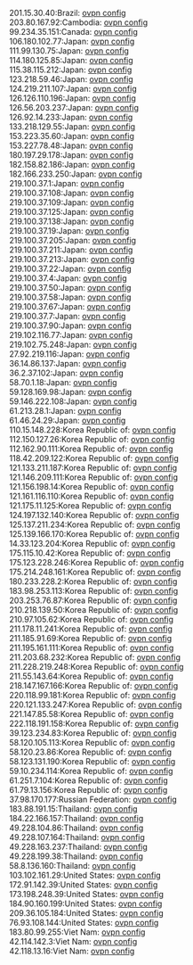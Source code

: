 201.15.30.40:Brazil: [ovpn config](vpn/201_15_30_40.ovpn)  
203.80.167.92:Cambodia: [ovpn config](vpn/203_80_167_92.ovpn)  
99.234.35.151:Canada: [ovpn config](vpn/99_234_35_151.ovpn)  
106.180.102.77:Japan: [ovpn config](vpn/106_180_102_77.ovpn)  
111.99.130.75:Japan: [ovpn config](vpn/111_99_130_75.ovpn)  
114.180.125.85:Japan: [ovpn config](vpn/114_180_125_85.ovpn)  
115.38.115.212:Japan: [ovpn config](vpn/115_38_115_212.ovpn)  
123.218.59.46:Japan: [ovpn config](vpn/123_218_59_46.ovpn)  
124.219.211.107:Japan: [ovpn config](vpn/124_219_211_107.ovpn)  
126.126.110.196:Japan: [ovpn config](vpn/126_126_110_196.ovpn)  
126.56.203.237:Japan: [ovpn config](vpn/126_56_203_237.ovpn)  
126.92.14.233:Japan: [ovpn config](vpn/126_92_14_233.ovpn)  
133.218.129.55:Japan: [ovpn config](vpn/133_218_129_55.ovpn)  
153.223.35.60:Japan: [ovpn config](vpn/153_223_35_60.ovpn)  
153.227.78.48:Japan: [ovpn config](vpn/153_227_78_48.ovpn)  
180.197.29.178:Japan: [ovpn config](vpn/180_197_29_178.ovpn)  
182.158.82.186:Japan: [ovpn config](vpn/182_158_82_186.ovpn)  
182.166.233.250:Japan: [ovpn config](vpn/182_166_233_250.ovpn)  
219.100.37.1:Japan: [ovpn config](vpn/219_100_37_1.ovpn)  
219.100.37.108:Japan: [ovpn config](vpn/219_100_37_108.ovpn)  
219.100.37.109:Japan: [ovpn config](vpn/219_100_37_109.ovpn)  
219.100.37.125:Japan: [ovpn config](vpn/219_100_37_125.ovpn)  
219.100.37.138:Japan: [ovpn config](vpn/219_100_37_138.ovpn)  
219.100.37.19:Japan: [ovpn config](vpn/219_100_37_19.ovpn)  
219.100.37.205:Japan: [ovpn config](vpn/219_100_37_205.ovpn)  
219.100.37.211:Japan: [ovpn config](vpn/219_100_37_211.ovpn)  
219.100.37.213:Japan: [ovpn config](vpn/219_100_37_213.ovpn)  
219.100.37.22:Japan: [ovpn config](vpn/219_100_37_22.ovpn)  
219.100.37.4:Japan: [ovpn config](vpn/219_100_37_4.ovpn)  
219.100.37.50:Japan: [ovpn config](vpn/219_100_37_50.ovpn)  
219.100.37.58:Japan: [ovpn config](vpn/219_100_37_58.ovpn)  
219.100.37.67:Japan: [ovpn config](vpn/219_100_37_67.ovpn)  
219.100.37.7:Japan: [ovpn config](vpn/219_100_37_7.ovpn)  
219.100.37.90:Japan: [ovpn config](vpn/219_100_37_90.ovpn)  
219.102.116.77:Japan: [ovpn config](vpn/219_102_116_77.ovpn)  
219.102.75.248:Japan: [ovpn config](vpn/219_102_75_248.ovpn)  
27.92.219.116:Japan: [ovpn config](vpn/27_92_219_116.ovpn)  
36.14.86.137:Japan: [ovpn config](vpn/36_14_86_137.ovpn)  
36.2.37.102:Japan: [ovpn config](vpn/36_2_37_102.ovpn)  
58.70.1.18:Japan: [ovpn config](vpn/58_70_1_18.ovpn)  
59.128.169.98:Japan: [ovpn config](vpn/59_128_169_98.ovpn)  
59.146.222.108:Japan: [ovpn config](vpn/59_146_222_108.ovpn)  
61.213.28.1:Japan: [ovpn config](vpn/61_213_28_1.ovpn)  
61.46.24.29:Japan: [ovpn config](vpn/61_46_24_29.ovpn)  
110.15.148.228:Korea Republic of: [ovpn config](vpn/110_15_148_228.ovpn)  
112.150.127.26:Korea Republic of: [ovpn config](vpn/112_150_127_26.ovpn)  
112.162.90.111:Korea Republic of: [ovpn config](vpn/112_162_90_111.ovpn)  
118.42.209.122:Korea Republic of: [ovpn config](vpn/118_42_209_122.ovpn)  
121.133.211.187:Korea Republic of: [ovpn config](vpn/121_133_211_187.ovpn)  
121.146.209.111:Korea Republic of: [ovpn config](vpn/121_146_209_111.ovpn)  
121.156.198.14:Korea Republic of: [ovpn config](vpn/121_156_198_14.ovpn)  
121.161.116.110:Korea Republic of: [ovpn config](vpn/121_161_116_110.ovpn)  
121.175.11.125:Korea Republic of: [ovpn config](vpn/121_175_11_125.ovpn)  
124.197.132.140:Korea Republic of: [ovpn config](vpn/124_197_132_140.ovpn)  
125.137.211.234:Korea Republic of: [ovpn config](vpn/125_137_211_234.ovpn)  
125.139.166.170:Korea Republic of: [ovpn config](vpn/125_139_166_170.ovpn)  
14.33.123.204:Korea Republic of: [ovpn config](vpn/14_33_123_204.ovpn)  
175.115.10.42:Korea Republic of: [ovpn config](vpn/175_115_10_42.ovpn)  
175.123.228.246:Korea Republic of: [ovpn config](vpn/175_123_228_246.ovpn)  
175.214.248.161:Korea Republic of: [ovpn config](vpn/175_214_248_161.ovpn)  
180.233.228.2:Korea Republic of: [ovpn config](vpn/180_233_228_2.ovpn)  
183.98.253.113:Korea Republic of: [ovpn config](vpn/183_98_253_113.ovpn)  
203.253.76.87:Korea Republic of: [ovpn config](vpn/203_253_76_87.ovpn)  
210.218.139.50:Korea Republic of: [ovpn config](vpn/210_218_139_50.ovpn)  
210.97.105.62:Korea Republic of: [ovpn config](vpn/210_97_105_62.ovpn)  
211.178.11.241:Korea Republic of: [ovpn config](vpn/211_178_11_241.ovpn)  
211.185.91.69:Korea Republic of: [ovpn config](vpn/211_185_91_69.ovpn)  
211.195.161.111:Korea Republic of: [ovpn config](vpn/211_195_161_111.ovpn)  
211.203.68.232:Korea Republic of: [ovpn config](vpn/211_203_68_232.ovpn)  
211.228.219.248:Korea Republic of: [ovpn config](vpn/211_228_219_248.ovpn)  
211.55.143.64:Korea Republic of: [ovpn config](vpn/211_55_143_64.ovpn)  
218.147.167.166:Korea Republic of: [ovpn config](vpn/218_147_167_166.ovpn)  
220.118.99.181:Korea Republic of: [ovpn config](vpn/220_118_99_181.ovpn)  
220.121.133.247:Korea Republic of: [ovpn config](vpn/220_121_133_247.ovpn)  
221.147.85.58:Korea Republic of: [ovpn config](vpn/221_147_85_58.ovpn)  
222.118.191.158:Korea Republic of: [ovpn config](vpn/222_118_191_158.ovpn)  
39.123.234.83:Korea Republic of: [ovpn config](vpn/39_123_234_83.ovpn)  
58.120.105.113:Korea Republic of: [ovpn config](vpn/58_120_105_113.ovpn)  
58.120.23.86:Korea Republic of: [ovpn config](vpn/58_120_23_86.ovpn)  
58.123.131.190:Korea Republic of: [ovpn config](vpn/58_123_131_190.ovpn)  
59.10.234.114:Korea Republic of: [ovpn config](vpn/59_10_234_114.ovpn)  
61.251.7.104:Korea Republic of: [ovpn config](vpn/61_251_7_104.ovpn)  
61.79.13.156:Korea Republic of: [ovpn config](vpn/61_79_13_156.ovpn)  
37.98.170.177:Russian Federation: [ovpn config](vpn/37_98_170_177.ovpn)  
183.88.191.15:Thailand: [ovpn config](vpn/183_88_191_15.ovpn)  
184.22.166.157:Thailand: [ovpn config](vpn/184_22_166_157.ovpn)  
49.228.104.86:Thailand: [ovpn config](vpn/49_228_104_86.ovpn)  
49.228.107.164:Thailand: [ovpn config](vpn/49_228_107_164.ovpn)  
49.228.163.237:Thailand: [ovpn config](vpn/49_228_163_237.ovpn)  
49.228.199.38:Thailand: [ovpn config](vpn/49_228_199_38.ovpn)  
58.8.136.160:Thailand: [ovpn config](vpn/58_8_136_160.ovpn)  
103.102.161.29:United States: [ovpn config](vpn/103_102_161_29.ovpn)  
172.91.142.39:United States: [ovpn config](vpn/172_91_142_39.ovpn)  
173.198.248.39:United States: [ovpn config](vpn/173_198_248_39.ovpn)  
184.90.160.199:United States: [ovpn config](vpn/184_90_160_199.ovpn)  
209.36.105.184:United States: [ovpn config](vpn/209_36_105_184.ovpn)  
76.93.108.144:United States: [ovpn config](vpn/76_93_108_144.ovpn)  
183.80.99.255:Viet Nam: [ovpn config](vpn/183_80_99_255.ovpn)  
42.114.142.3:Viet Nam: [ovpn config](vpn/42_114_142_3.ovpn)  
42.118.13.16:Viet Nam: [ovpn config](vpn/42_118_13_16.ovpn)  

